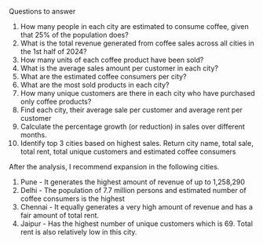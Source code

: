 Questions to answer

1.	How many people in each city are estimated to consume coffee, given that 25% of the population does?
2.	What is the total revenue generated from coffee sales across all cities in the 1st half of 2024?
3.	How many units of each coffee product have been sold?
4.	What is the average sales amount per customer in each city?
5.	What are the estimated coffee consumers per city?
6.	What are the most sold products in each city?
7.	How many unique customers are there in each city who have purchased only coffee products?
8.	Find each city, their average sale per customer and average rent per customer
9.	Calculate the percentage growth (or reduction) in sales over different months.
10.	Identify top 3 cities based on highest sales. Return city name, total sale, total rent, total unique customers and estimated coffee consumers


After the analysis, I recommend expansion in the following cities.

1. Pune - It generates the highest amount of revenue of up to 1,258,290 
2. Delhi - The population of 7.7 million persons and estimated number of coffee consumers is the highest
3. Chennai - It equally generates a very high amount of revenue and has a fair amount of total rent.
3. Jaipur - Has the highest number of unique customers which is 69. Total rent is also relatively low in this city.

